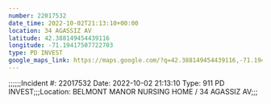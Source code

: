 ```yaml
---
number: 22017532
date_time: 2022-10-02T21:13:10+00:00
location: 34 AGASSIZ AV
latitude: 42.388149454439116
longitude: -71.19417507722703
type: PD INVEST
google_maps_link: https://maps.google.com/?q=42.388149454439116,-71.19417507722703
---
```


;;;;;;Incident #: 22017532  Date: 2022-10-02 21:13:10   Type: 911 PD INVEST;;;Location: BELMONT MANOR NURSING HOME / 34 AGASSIZ AV;;;
